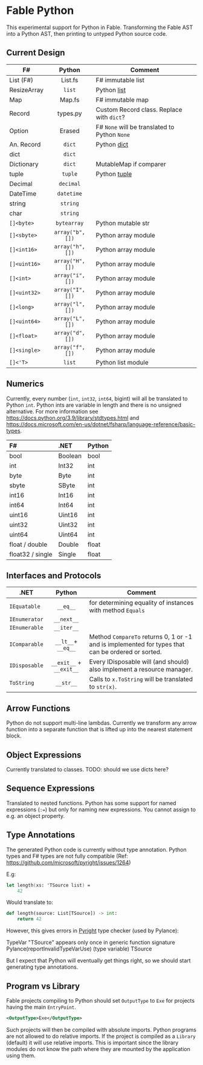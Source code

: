 # Fable Python

This experimental support for Python in Fable. Transforming the Fable AST into a Python AST, then printing to untyped
Python source code.

## Current Design

| F#           |      Python      | Comment                                                                           |
|--------------|:----------------:|-----------------------------------------------------------------------------------|
| List (F#)    |     List.fs      | F# immutable list                                                                 |
| ResizeArray  |      `list`      | Python [list](https://docs.python.org/3/library/stdtypes.html#typesseq-list)      |
| Map          |      Map.fs      | F# immutable map                                                                  |
| Record       |     types.py     | Custom Record class. Replace with `dict`?                                         |
| Option       |      Erased      | F# `None` will be translated to Python `None`                                     |
| An. Record   |      `dict`      | Python [dict](https://docs.python.org/3/library/stdtypes.html#mapping-types-dict) |
| dict         |      `dict`      |                                                                                   |
| Dictionary   |      `dict`      | MutableMap if comparer                                                            |
| tuple        |     `tuple`      | Python [tuple](https://docs.python.org/3/library/stdtypes.html#tuples)            |
| Decimal      |    `decimal`     |                                                                                   |
| DateTime     |    `datetime`    |                                                                                   |
| string       |     `string`     |                                                                                   |
| char         |     `string`     |                                                                                   |
| `[]<byte>`   |   `bytearray`    | Python mutable str                                                                |
| `[]<sbyte>`  | `array("b", [])` | Python array module                                                               |
| `[]<int16>`  | `array("h", [])` | Python array module                                                               |
| `[]<uint16>` | `array("H", [])` | Python array module                                                               |
| `[]<int>`    | `array("i", [])` | Python array module                                                               |
| `[]<uint32>` | `array("I", [])` | Python array module                                                               |
| `[]<long>`   | `array("l", [])` | Python array module                                                               |
| `[]<uint64>` | `array("L", [])` | Python array module                                                               |
| `[]<float>`  | `array("d", [])` | Python array module                                                               |
| `[]<single>` | `array("f", [])` | Python array module                                                               |
| `[]<'T>`     |      `list`      | Python list module                                                                |

## Numerics

Currently, every number (`int`, `int32`, `int64`, bigint) will all be translated to Python `int`. Python ints are variable in
length and there is no unsigned alternative. For more information see https://docs.python.org/3.9/library/stdtypes.html
and https://docs.microsoft.com/en-us/dotnet/fsharp/language-reference/basic-types.

| F#               | .NET    | Python |
|:-----------------|:--------|--------|
| bool             | Boolean | bool   |
| int              | Int32   | int    |
| byte             | Byte    | int    |
| sbyte            | SByte   | int    |
| int16            | Int16   | int    |
| int64            | Int64   | int    |
| uint16           | Uint16  | int    |
| uint32           | Uint32  | int    |
| uint64           | Uint64  | int    |
| float / double   | Double  | float  |
| float32 / single | Single  | float  |

## Interfaces and Protocols

| .NET          |         Python          | Comment                                                                                           |
|---------------|:-----------------------:|---------------------------------------------------------------------------------------------------|
| `IEquatable`  |        `__eq__`         | for determining equality of instances with method `Equals`                                        |
| `IEnumerator` |       `__next__`        |                                                                                                   |
| `IEnumerable` |       `__iter__`        |                                                                                                   |
| `IComparable` |   `__lt__`+ `__eq__`    | Method `CompareTo` returns 0, 1 or -1 and is implemented for types that can be ordered or sorted. |
| `IDisposable` | `__exit__` + `__exit__` | Every IDisposable will (and should) also implement a resource manager.                            |
| `ToString`    |        `__str__`        | Calls to `x.ToString` will be translated to `str(x)`.                                             |

## Arrow Functions

Python do not support multi-line lambdas. Currently we transform any arrow function into a separate function that is
lifted up into the nearest statement block.

## Object Expressions

Currently translated to classes. TODO: should we use dicts here?

## Sequence Expressions

Translated to nested functions. Python has some support for named expressions (`:=`) but only for naming new
expressions. You cannot assign to e.g. an object property.

## Type Annotations

The generated Python code is currently without type annotation. Python types and F# types are not fully compatible (Ref:
https://github.com/microsoft/pyright/issues/1264)

E.g:

```fs
let length(xs: 'TSource list) =
    42
```

Would translate to:

```py
def length(source: List[TSource]) -> int:
    return 42
```

However, this gives errors in [Pyright](https://github.com/microsoft/pyright) type checker (used by Pylance):

TypeVar "TSource" appears only once in generic function signature Pylance(reportInvalidTypeVarUse)
(type variable) TSource

But I expect that Python will eventually get things right, so we should start generating type annotations.

## Program vs Library

Fable projects compiling to Python should set `OutputType` to `Exe` for projects having the main `EntryPoint`.

```xml
<OutputType>Exe</OutputType>
```

Such projects will then be compiled with absolute imports. Python programs are not allowed to do relative imports. If
the project is compiled as a `Library` (default) it will use relative imports. This is important since the library
modules do not know the path where they are mounted by the application using them.
